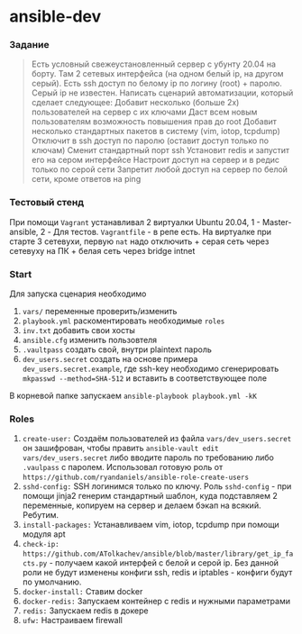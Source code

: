 # ansible-dev

### Задание

> Есть условный свежеустановленный сервер с убунту 20.04 на борту. Там 2 сетевых интерфейса (на одном белый ip, на другом серый). Есть ssh доступ по белому ip по логину (root) + паролю. Серый ip не известен. Написать сценарий автоматизации, который сделает следующее:
> Добавит несколько (больше 2х) пользователей на сервер с их ключами
> Даст всем новым пользователям возможность повышения прав до root
> Добавит несколько стандартных пакетов в систему (vim, iotop, tcpdump)
> Отключит в ssh доступ по паролю (оставит доступ только по ключам)
> Сменит стандартный порт ssh
> Установит redis и запустит его на сером интерфейсе
> Настроит доступ на сервер и в редис только по серой сети
> Запретит любой доступ на сервер по белой сети, кроме ответов на ping

### Тестовый стенд

При помощи `Vagrant` устанавливал 2 виртуалки Ubuntu 20.04, 1 - Master-ansible, 2 - Для тестов. `Vagrantfile` - в репе есть.
На виртуалке при старте 3 сетевухи, первую `nat` надо отключить + серая сеть через сетевуху на ПК + белая сеть через bridge intnet

### Start

Для запуска сценария необходимо
1) `vars/` переменные проверить/изменить
2) `playbook.yml` раскоментировать необходимые `roles`
3) `inv.txt` добавить свои хосты
4) `ansible.cfg` изменить пользовтеля
5) `.vaultpass` создать свой, внутри plaintext пароль
6) `dev_users.secret` создать на основе примера `dev_users.secret.example`, где ssh-key необходимо сгенерировать `mkpasswd --method=SHA-512` и вставить в соответствующее поле

В корневой папке запускаем
`ansible-playbook playbook.yml -kK`


### Roles

1) `create-user:` Создаём пользователей из файла `vars/dev_users.secret` он зашифрован, чтобы править `ansible-vault edit vars/dev_users.secret` либо вводите пароль по требованию либо `.vaulpass` с паролем. Использовал готовую роль от `https://github.com/ryandaniels/ansible-role-create-users`
2) `sshd-config:` SSH логинимся только по ключу. Роль `sshd-config` - при помощи jinja2 генерим стандартный шаблон, куда подставляем 2 переменные, копируем на сервер и делаем бэкап на всякий. Ребутим.
3) `install-packages:` Устанавливаем vim, iotop, tcpdump при помощи модуля apt
4) `check-ip:` `https://github.com/ATolkachev/ansible/blob/master/library/get_ip_facts.py` - получаем какой интерфей с белой и серой ip. Без данной роли не будут изменены конфиги ssh, redis и iptables - конфиги будут по умолчанию.
5) `docker-install:` Ставим docker
6) `docker-redis:` Запускаем контейнер с redis и нужными параметрами
7) `redis:` Запускаем redis в докере
8) `ufw:` Настраиваем firewall
